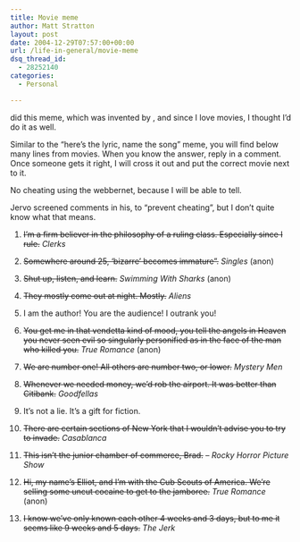 ```yaml
---
title: Movie meme
author: Matt Stratton
layout: post
date: 2004-12-29T07:57:00+00:00
url: /life-in-general/movie-meme
dsq_thread_id:
  - 28252140
categories:
  - Personal

---
```

did this meme, which was invented by , and since I love movies, I thought I&#8217;d do it as well.

Similar to the &#8220;here&#8217;s the lyric, name the song&#8221; meme, you will find below many lines from movies. When you know the answer, reply in a comment. Once someone gets it right, I will cross it out and put the correct movie next to it.

No cheating using the webbernet, because I will be able to tell.

Jervo screened comments in his, to &#8220;prevent cheating&#8221;, but I don&#8217;t quite know what that means.

1. <strike>I&#8217;m a firm believer in the philosophy of a ruling class. Especially since I rule.</strike> _Clerks_

2. <strike>Somewhere around 25, &#8216;bizarre&#8217; becomes immature&#8221;.</strike> _Singles_ (anon)

3. <strike>Shut up, listen, and learn.</strike> _Swimming With Sharks_ (anon)

4. <strike>They mostly come out at night. Mostly.</strike> _Aliens_

5. I am the author! You are the audience! I outrank you!

6. <strike>You get me in that vendetta kind of mood, you tell the angels in Heaven you never seen evil so singularly personified as in the face of the man who killed you.</strike> _True Romance_ (anon)

7. <strike>We are number one! All others are number two, or lower.</strike> _Mystery Men_

8. <strike>Whenever we needed money, we&#8217;d rob the airport. It was better than Citibank.</strike> _Goodfellas_

9. It&#8217;s not a lie. It&#8217;s a gift for fiction.

10. <strike>There are certain sections of New York that I wouldn&#8217;t advise you to try to invade.</strike> _Casablanca_

11. <strike>This isn&#8217;t the junior chamber of commerce, Brad.</strike> &#8211; _Rocky Horror Picture Show_

12. <strike>Hi, my name&#8217;s Elliot, and I&#8217;m with the Cub Scouts of America. We&#8217;re selling some uncut cocaine to get to the jamboree.</strike> _True Romance_ (anon)

13. <strike>I know we&#8217;ve only known each other 4 weeks and 3 days, but to me it seems like 9 weeks and 5 days.</strike> _The Jerk_
